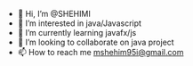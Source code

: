 - 👋 Hi, I’m @SHEHIMI
- 👀 I’m interested in java/Javascript 
- 🌱 I’m currently learning javafx/js
- 💞️ I’m looking to collaborate on java project 
- 📫 How to reach me mshehim95i@gmail.com 

<!---
SHEHIMI/SHEHIMI is a ✨ special ✨ repository because its `README.md` (this file) appears on your GitHub profile.
You can click the Preview link to take a look at your changes.
--->
